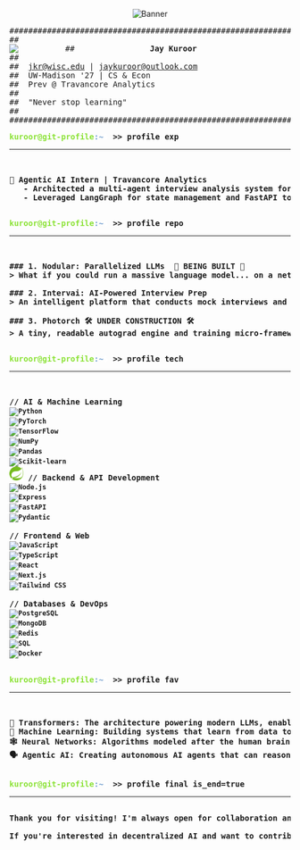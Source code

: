 <p align="center">
  <img src="https://raw.githubusercontent.com/jaykuroor/jaykuroor/main/banner.gif" alt="Banner">
</p>

<pre>
############################################################################################
##                                                                                        ##
##  <img src="https://raw.githubusercontent.com/jaykuroor/jaykuroor/main/pfp.gif" width="100" align="left" />              <b>Jay Kuroor</b>                                                         ##
##                                                                                        ##
##  <a href="mailto:jkr@wisc.edu">jkr@wisc.edu</a> | <a href="mailto:jaykuroor@outlook.com">jaykuroor@outlook.com</a>                                          ##
##  UW-Madison '27 | CS & Econ                                                             ##
##  Prev @ Travancore Analytics                                                            ##
##                                                                                        ##
##  "Never stop learning"                                                                  ##
##                                                                                        ##
############################################################################################
</pre>

<pre>
<span style="color: #8AE234;"><b>kuroor@git-profile</b></span><span style="color: #729FCF;"><b>:~</span><span style="color: #FFFFFF;"><b>$</span> >> profile exp</b>
<hr>

🚀 <b>Agentic AI Intern</b> | Travancore Analytics
   - Architected a multi-agent interview analysis system for 'Intervai', processing user conversations to generate actionable feedback.
   - Leveraged LangGraph for state management and FastAPI to serve insights, achieving a 40% reduction in manual data review time and boosting feedback consistency.

</pre>

<pre>
<span style="color: #8AE234;"><b>kuroor@git-profile</b></span><span style="color: #729FCF;"><b>:~</span><span style="color: #FFFFFF;"><b>$</span> >> profile repo</b>
<hr>

### <b>1. Nodular: Parallelized LLMs</b>  🚧 BEING BUILT 🚧
> What if you could run a massive language model... on a network of smaller machines? Nodular is an experimental framework to decentralize and parallelize LLM inference, transforming monolithic models into a swarm of cooperative, specialized agents.

### <b>2. Intervai: AI-Powered Interview Prep</b>
> An intelligent platform that conducts mock interviews and provides instant, deep-dive analysis on user responses. It uses an agentic system to assess everything from keyword usage to conceptual understanding, helping users pinpoint weaknesses and sharpen their skills.

### <b>3. Photorch</b> 🛠️ UNDER CONSTRUCTION 🛠️
> A tiny, readable autograd engine and training micro-framework built from scratch in Python. Designed as a teaching tool for understanding the core mechanics of deep learning for physics research and education.

</pre>

<pre>
<span style="color: #8AE234;"><b>kuroor@git-profile</b></span><span style="color: #729FCF;"><b>:~</span><span style="color: #FFFFFF;"><b>$</span> >> profile tech</b>
<hr>

<b>// AI & Machine Learning</b>
<code><img title="Python" height="25" src="https://cdn.jsdelivr.net/gh/devicons/devicon/icons/python/python-original.svg"></code>
<code><img title="PyTorch" height="25" src="https://cdn.jsdelivr.net/gh/devicons/devicon/icons/pytorch/pytorch-original.svg"></code>
<code><img title="TensorFlow" height="25" src="https://cdn.jsdelivr.net/gh/devicons/devicon/icons/tensorflow/tensorflow-original.svg"></code>
<code><img title="NumPy" height="25" src="https://cdn.jsdelivr.net/gh/devicons/devicon/icons/numpy/numpy-original.svg"></code>
<code><img title="Pandas" height="25" src="https://cdn.jsdelivr.net/gh/devicons/devicon/icons/pandas/pandas-original.svg"></code>
<code><img title="Scikit-learn" height="25" src="https://cdn.jsdelivr.net/gh/devicons/devicon/icons/scikitlearn/scikitlearn-original.svg"></code>
<code><img title="LangChain" height="25" src="https://raw.githubusercontent.com/devicons/devicon/master/icons/spring/spring-original.svg"></code> <b>// Backend & API Development</b>
<code><img title="Node.js" height="25" src="https://cdn.jsdelivr.net/gh/devicons/devicon/icons/nodejs/nodejs-original.svg"></code>
<code><img title="Express" height="25" src="https://cdn.jsdelivr.net/gh/devicons/devicon/icons/express/express-original.svg"></code>
<code><img title="FastAPI" height="25" src="https://cdn.jsdelivr.net/gh/devicons/devicon/icons/fastapi/fastapi-original.svg"></code>
<code><img title="Pydantic" height="25" src="https://cdn.jsdelivr.net/gh/devicons/devicon/icons/pydantic/pydantic-original.svg"></code>

<b>// Frontend & Web</b>
<code><img title="JavaScript" height="25" src="https://cdn.jsdelivr.net/gh/devicons/devicon/icons/javascript/javascript-original.svg"></code>
<code><img title="TypeScript" height="25" src="https://cdn.jsdelivr.net/gh/devicons/devicon/icons/typescript/typescript-original.svg"></code>
<code><img title="React" height="25" src="https://cdn.jsdelivr.net/gh/devicons/devicon/icons/react/react-original.svg"></code>
<code><img title="Next.js" height="25" src="https://cdn.jsdelivr.net/gh/devicons/devicon/icons/nextjs/nextjs-original.svg"></code>
<code><img title="Tailwind CSS" height="25" src="https://cdn.jsdelivr.net/gh/devicons/devicon/icons/tailwindcss/tailwindcss-plain.svg"></code>

<b>// Databases & DevOps</b>
<code><img title="PostgreSQL" height="25" src="https://cdn.jsdelivr.net/gh/devicons/devicon/icons/postgresql/postgresql-original.svg"></code>
<code><img title="MongoDB" height="25" src="https://cdn.jsdelivr.net/gh/devicons/devicon/icons/mongodb/mongodb-original.svg"></code>
<code><img title="Redis" height="25" src="https://cdn.jsdelivr.net/gh/devicons/devicon/icons/redis/redis-original.svg"></code>
<code><img title="SQL" height="25" src="https://cdn.jsdelivr.net/gh/devicons/devicon/icons/azuresqldatabase/azuresqldatabase-original.svg"></code>
<code><img title="Docker" height="25" src="https://cdn.jsdelivr.net/gh/devicons/devicon/icons/docker/docker-original.svg"></code>

</pre>

<pre>
<span style="color: #8AE234;"><b>kuroor@git-profile</b></span><span style="color: #729FCF;"><b>:~</span><span style="color: #FFFFFF;"><b>$</span> >> profile fav</b>
<hr>

🤖 <b>Transformers:</b> The architecture powering modern LLMs, enabling deep contextual understanding of sequential data.
🧠 <b>Machine Learning:</b> Building systems that learn from data to make predictions and decisions.
🕸️ <b>Neural Networks:</b> Algorithms modeled after the human brain, forming the basis of deep learning.
🗣️ <b>Agentic AI:</b> Creating autonomous AI agents that can reason, plan, and execute complex tasks to achieve goals.

</pre>
<pre>
<span style="color: #8AE234;"><b>kuroor@git-profile</b></span><span style="color: #729FCF;"><b>:~</span><span style="color: #FFFFFF;"><b>$</span> >> profile final is_end=true</b>
<hr>
Thank you for visiting! I'm always open for collaboration and innovation.

If you're interested in decentralized AI and want to contribute to <b>Nodular</b>, feel free to reach out via email. Let's build the future together.
<span style="animation: blink-animation 1s steps(2, start) infinite;">_</span>
<style>
@keyframes blink-animation {
  to {
    visibility: hidden;
  }
}
</style>
</pre>
